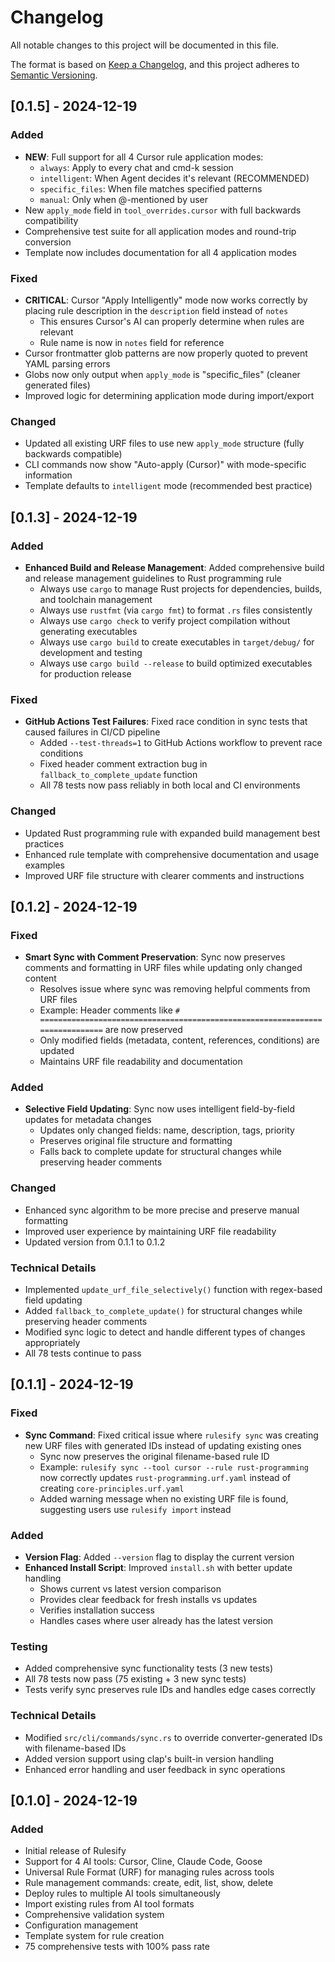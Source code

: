 # Changelog

All notable changes to this project will be documented in this file.

The format is based on [Keep a Changelog](https://keepachangelog.com/en/1.0.0/),
and this project adheres to [Semantic Versioning](https://semver.org/spec/v2.0.0.html).

## [0.1.5] - 2024-12-19

### Added
- **NEW**: Full support for all 4 Cursor rule application modes:
  - `always`: Apply to every chat and cmd-k session
  - `intelligent`: When Agent decides it's relevant (RECOMMENDED)
  - `specific_files`: When file matches specified patterns
  - `manual`: Only when @-mentioned by user
- New `apply_mode` field in `tool_overrides.cursor` with full backwards compatibility
- Comprehensive test suite for all application modes and round-trip conversion
- Template now includes documentation for all 4 application modes

### Fixed
- **CRITICAL**: Cursor "Apply Intelligently" mode now works correctly by placing rule description in the `description` field instead of `notes`
  - This ensures Cursor's AI can properly determine when rules are relevant
  - Rule name is now in `notes` field for reference
- Cursor frontmatter glob patterns are now properly quoted to prevent YAML parsing errors
- Globs now only output when `apply_mode` is "specific_files" (cleaner generated files)
- Improved logic for determining application mode during import/export

### Changed
- Updated all existing URF files to use new `apply_mode` structure (fully backwards compatible)
- CLI commands now show "Auto-apply (Cursor)" with mode-specific information
- Template defaults to `intelligent` mode (recommended best practice)

## [0.1.3] - 2024-12-19

### Added
- **Enhanced Build and Release Management**: Added comprehensive build and release management guidelines to Rust programming rule
  - Always use `cargo` to manage Rust projects for dependencies, builds, and toolchain management
  - Always use `rustfmt` (via `cargo fmt`) to format `.rs` files consistently
  - Always use `cargo check` to verify project compilation without generating executables
  - Always use `cargo build` to create executables in `target/debug/` for development and testing
  - Always use `cargo build --release` to build optimized executables for production release

### Fixed
- **GitHub Actions Test Failures**: Fixed race condition in sync tests that caused failures in CI/CD pipeline
  - Added `--test-threads=1` to GitHub Actions workflow to prevent race conditions
  - Fixed header comment extraction bug in `fallback_to_complete_update` function
  - All 78 tests now pass reliably in both local and CI environments

### Changed
- Updated Rust programming rule with expanded build management best practices
- Enhanced rule template with comprehensive documentation and usage examples
- Improved URF file structure with clearer comments and instructions

## [0.1.2] - 2024-12-19

### Fixed
- **Smart Sync with Comment Preservation**: Sync now preserves comments and formatting in URF files while updating only changed content
  - Resolves issue where sync was removing helpful comments from URF files
  - Example: Header comments like `# =============================================================================` are now preserved
  - Only modified fields (metadata, content, references, conditions) are updated
  - Maintains URF file readability and documentation

### Added
- **Selective Field Updating**: Sync now uses intelligent field-by-field updates for metadata changes
  - Updates only changed fields: name, description, tags, priority
  - Preserves original file structure and formatting
  - Falls back to complete update for structural changes while preserving header comments

### Changed
- Enhanced sync algorithm to be more precise and preserve manual formatting
- Improved user experience by maintaining URF file readability
- Updated version from 0.1.1 to 0.1.2

### Technical Details
- Implemented `update_urf_file_selectively()` function with regex-based field updating
- Added `fallback_to_complete_update()` for structural changes while preserving header comments
- Modified sync logic to detect and handle different types of changes appropriately
- All 78 tests continue to pass

## [0.1.1] - 2024-12-19

### Fixed
- **Sync Command**: Fixed critical issue where `rulesify sync` was creating new URF files with generated IDs instead of updating existing ones
  - Sync now preserves the original filename-based rule ID
  - Example: `rulesify sync --tool cursor --rule rust-programming` now correctly updates `rust-programming.urf.yaml` instead of creating `core-principles.urf.yaml`
  - Added warning message when no existing URF file is found, suggesting users use `rulesify import` instead

### Added
- **Version Flag**: Added `--version` flag to display the current version
- **Enhanced Install Script**: Improved `install.sh` with better update handling
  - Shows current vs latest version comparison
  - Provides clear feedback for fresh installs vs updates
  - Verifies installation success
  - Handles cases where user already has the latest version

### Testing
- Added comprehensive sync functionality tests (3 new tests)
- All 78 tests now pass (75 existing + 3 new sync tests)
- Tests verify sync preserves rule IDs and handles edge cases correctly

### Technical Details
- Modified `src/cli/commands/sync.rs` to override converter-generated IDs with filename-based IDs
- Added version support using clap's built-in version handling
- Enhanced error handling and user feedback in sync operations

## [0.1.0] - 2024-12-19

### Added
- Initial release of Rulesify
- Support for 4 AI tools: Cursor, Cline, Claude Code, Goose
- Universal Rule Format (URF) for managing rules across tools
- Rule management commands: create, edit, list, show, delete
- Deploy rules to multiple AI tools simultaneously
- Import existing rules from AI tool formats
- Comprehensive validation system
- Configuration management
- Template system for rule creation
- 75 comprehensive tests with 100% pass rate
